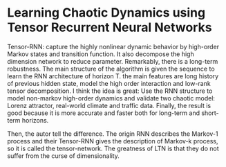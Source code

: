 # Learning Chaotic Dynamics using Tensor Recurrent Neural Networks

Tensor-RNN: capture the highly nonlinear dynamic behavior by high-order Markov states and transition function. It also decompose the high dimension network to reduce parameter. Remarkably, there is a long-term robustness. The main structure of the algorithm is given the sequence to learn the RNN architecture of horizon T. the main features are long history of previous hidden state, model the high order interaction and low-rank tensor decomposition. I think the idea is great: Use the RNN structure to model non-markov high-order dynamics and validate two chaotic model: Lorenz attractor, real-world climate and traffic data. Finally, the result is good because it is more accurate  and faster both for long-term and short-term horizons.

Then, the autor tell the difference. The origin RNN describes the Markov-1 process and their Tensor-RNN gives the description of Markov-k process, so it is called the tensor-network. The greatness of LTN is that they do not suffer from the curse of dimensionality.